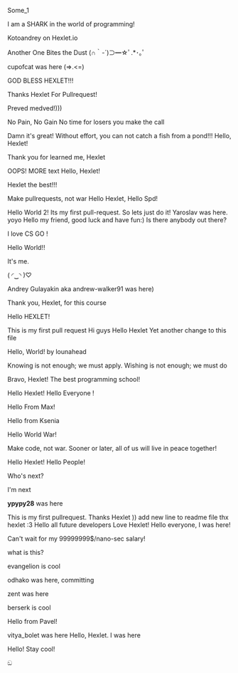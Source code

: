 Some_1

I am a SHARK in the world of programming! 

Kotoandrey on Hexlet.io

Another One Bites the Dust (∩｀-´)⊃━☆ﾟ.*･｡ﾟ

cupofcat was here (=>.<=)

GOD BLESS HEXLET!!!

Thanks Hexlet For Pullrequest!

Preved medved!)))

No Pain, No Gain
No time for losers you make the call

Damn it's great!
Without effort, you can not catch a fish from a pond!!!
Hello, Hexlet!

Thank you for learned  me, Hexlet

OOPS!
MORE text
Hello, Hexlet!

Hexlet the best!!! 


Make pullrequests, not war
Hello Hexlet, Hello Spd!

Hello World 2!
Its my first pull-request. So lets just do it! Yaroslav was here.
yoyo
Hello my friend, good luck and have fun:)
Is there anybody out there?

I love CS GO !

Hello World!!

It's me.

( ◜‿◝ )♡

Andrey Gulayakin aka andrew-walker91 was here)

Thank you, Hexlet, for this course

Hello HEXLET!

This is my first pull request
Hi guys
Hello Hexlet
Yet another change to this file

Hello, World! by lounahead

Knowing is not enough; we must apply. Wishing is not enough; we must do

Bravo, Hexlet! The best programming school!


Hello Hexlet! 
Hello Everyone !

Hello From Max!

Hello from Ksenia

Hello World War!

Make code, not war. Sooner or later, all of us will live in peace together! 

Hello Hexlet! Hello People! 

Who's next?


I'm next

__ypypy28__ was here

This is my first pullrequest. Thanks Hexlet )) add new line to readme file
thx hexlet :3
Hello all future developers
Love Hexlet!
Hello everyone, I was here!

Can't wait for my 99999999$/nano-sec salary!

what is this?

evangelion is cool

odhako was here, committing

zent was here

berserk is cool

Hello from Pavel!

vitya_bolet was here
Hello, Hexlet. I was here


Hello! Stay cool!

ඞ
